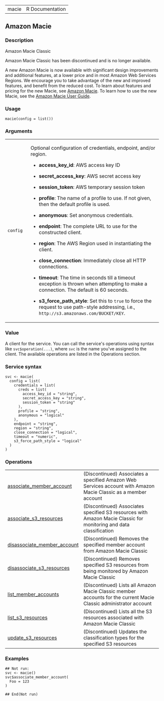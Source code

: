 <table style="width: 100%;">
<tbody>
<tr class="odd">
<td>macie</td>
<td style="text-align: right;">R Documentation</td>
</tr>
</tbody>
</table>

## Amazon Macie

### Description

Amazon Macie Classic

Amazon Macie Classic has been discontinued and is no longer available.

A new Amazon Macie is now available with significant design improvements
and additional features, at a lower price and in most Amazon Web
Services Regions. We encourage you to take advantage of the new and
improved features, and benefit from the reduced cost. To learn about
features and pricing for the new Macie, see [Amazon
Macie](https://aws.amazon.com/macie/). To learn how to use the new
Macie, see the [Amazon Macie User
Guide](https://docs.aws.amazon.com/macie/latest/user/what-is-macie.html).

### Usage

    macie(config = list())

### Arguments

<table>
<colgroup>
<col style="width: 15%" />
<col style="width: 85%" />
</colgroup>
<tbody>
<tr class="odd">
<td><code id="macie_:_config">config</code></td>
<td><p>Optional configuration of credentials, endpoint, and/or
region.</p>
<ul>
<li><p><strong>access_key_id</strong>: AWS access key ID</p></li>
<li><p><strong>secret_access_key</strong>: AWS secret access
key</p></li>
<li><p><strong>session_token</strong>: AWS temporary session
token</p></li>
<li><p><strong>profile</strong>: The name of a profile to use. If not
given, then the default profile is used.</p></li>
<li><p><strong>anonymous</strong>: Set anonymous credentials.</p></li>
<li><p><strong>endpoint</strong>: The complete URL to use for the
constructed client.</p></li>
<li><p><strong>region</strong>: The AWS Region used in instantiating the
client.</p></li>
<li><p><strong>close_connection</strong>: Immediately close all HTTP
connections.</p></li>
<li><p><strong>timeout</strong>: The time in seconds till a timeout
exception is thrown when attempting to make a connection. The default is
60 seconds.</p></li>
<li><p><strong>s3_force_path_style</strong>: Set this to
<code>true</code> to force the request to use path-style addressing,
i.e., <code
style="white-space: pre;">⁠http://s3.amazonaws.com/BUCKET/KEY⁠</code>.</p></li>
</ul></td>
</tr>
</tbody>
</table>

### Value

A client for the service. You can call the service's operations using
syntax like `svc$operation(...)`, where `svc` is the name you've
assigned to the client. The available operations are listed in the
Operations section.

### Service syntax

    svc <- macie(
      config = list(
        credentials = list(
          creds = list(
            access_key_id = "string",
            secret_access_key = "string",
            session_token = "string"
          ),
          profile = "string",
          anonymous = "logical"
        ),
        endpoint = "string",
        region = "string",
        close_connection = "logical",
        timeout = "numeric",
        s3_force_path_style = "logical"
      )
    )

### Operations

<table>
<tbody>
<tr class="odd">
<td style="text-align: left;"><a href="../macie_associate_member_account/"> associate_member_account </a></td>
<td style="text-align: left;">(Discontinued) Associates a specified
Amazon Web Services account with Amazon Macie Classic as a member
account</td>
</tr>
<tr class="even">
<td style="text-align: left;"><a href="../macie_associate_s3_resources/"> associate_s3_resources </a></td>
<td style="text-align: left;">(Discontinued) Associates specified S3
resources with Amazon Macie Classic for monitoring and data
classification</td>
</tr>
<tr class="odd">
<td style="text-align: left;"><a href="../macie_disassociate_member_account/"> disassociate_member_account </a></td>
<td style="text-align: left;">(Discontinued) Removes the specified
member account from Amazon Macie Classic</td>
</tr>
<tr class="even">
<td style="text-align: left;"><a href="../macie_disassociate_s3_resources/"> disassociate_s3_resources </a></td>
<td style="text-align: left;">(Discontinued) Removes specified S3
resources from being monitored by Amazon Macie Classic</td>
</tr>
<tr class="odd">
<td style="text-align: left;"><a href="../macie_list_member_accounts/"> list_member_accounts </a></td>
<td style="text-align: left;">(Discontinued) Lists all Amazon Macie
Classic member accounts for the current Macie Classic administrator
account</td>
</tr>
<tr class="even">
<td style="text-align: left;"><a href="../macie_list_s3_resources/"> list_s3_resources </a></td>
<td style="text-align: left;">(Discontinued) Lists all the S3 resources
associated with Amazon Macie Classic</td>
</tr>
<tr class="odd">
<td style="text-align: left;"><a href="../macie_update_s3_resources/"> update_s3_resources </a></td>
<td style="text-align: left;">(Discontinued) Updates the classification
types for the specified S3 resources</td>
</tr>
</tbody>
</table>

### Examples

    ## Not run: 
    svc <- macie()
    svc$associate_member_account(
      Foo = 123
    )

    ## End(Not run)
